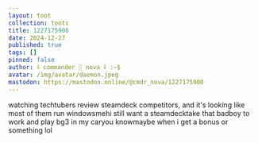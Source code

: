 ```yaml
---
layout: toot
collection: toots
title: 1227175900
date: 2024-12-27
published: true
tags: []
pinned: false
author: ⸸ commander ░ nova ⸸ :~$
avatar: /img/avatar/daemon.jpeg
mastodon: https://mastodon.online/@cmdr_nova/1227175900
---
```


watching techtubers review steamdeck competitors, and it's looking like most of them run windowsmehi still want a steamdecktake that badboy to work and play bg3 in my caryou knowmaybe when i get a bonus or something lol
